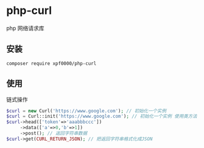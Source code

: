 # php-curl

php 网络请求库

## 安装

~~~
composer require xpf0000/php-curl
~~~

## 使用

链式操作
```php
$curl = new Curl('https://www.google.com'); // 初始化一个实例
$curl = Curl::init('https://www.google.com'); // 初始化一个实例 使用类方法
$curl->head(['token'=>'aaabbbccc'])
     ->data(['a'=>0,'b'=>1])
     ->post(); // 返回字符串数据
$curl->get(CURL_RETURN_JSON); // 把返回字符串格式化成JSON
```

